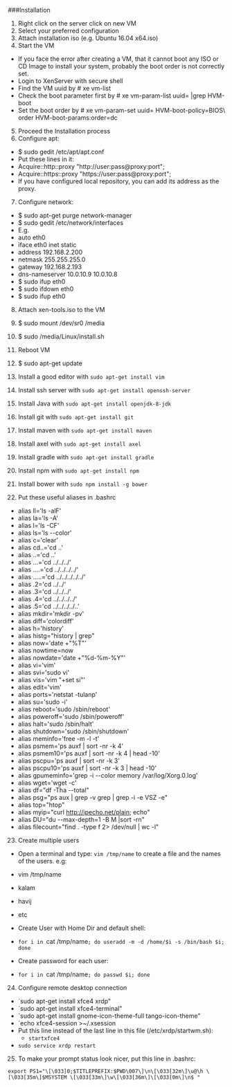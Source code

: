 ###Installation

1.	Right click on the server click on new VM
2.	Select your preferred configuration
3.	Attach installation iso (e.g. Ubuntu 16.04 x64.iso)
4.	Start the VM
 - If you face the error after creating a VM, that it cannot boot any ISO or CD Image to install your system, probably the boot order is not correctly set.
 - Login to XenServer with secure shell
 - Find the VM uuid by # xe vm-list
 - Check the boot parameter first by # xe vm-param-list uuid=<vm-uuid> |grep HVM-boot
 - Set the boot order by # xe vm-param-set uuid=<vm-uuid> HVM-boot-policy=BIOS\ order HVM-boot-params:order=dc
5.	Proceed the Installation process
6.	Configure apt:
 - $ sudo gedit /etc/apt/apt.conf
 - Put these lines in it:
 - Acquire::http::proxy "http://user:pass@proxy:port";
 - Acquire::https::proxy "https://user:pass@proxy:port";
 - If you have configured local repository, you can add its address as the proxy.
7.	Configure network:
 - $ sudo apt-get purge network-manager
 - $ sudo gedit /etc/network/interfaces
 - E.g.
 - auto eth0
 - iface eth0 inet static
 - 	address 192.168.2.200
 - 	netmask 255.255.255.0
 - 	gateway 192.168.2.193
 - 	dns-nameserver 10.0.10.9 10.0.10.8
 - $ sudo ifup eth0
 - $ sudo ifdown eth0
 - $ sudo ifup eth0

8.	Attach xen-tools.iso to the VM

9.	$ sudo mount /dev/sr0 /media

10.	$ sudo /media/Linux/install.sh

11.	Reboot VM

12.	$ sudo apt-get update

13.	Install a good editor with `sudo apt-get install vim`

14.	Install ssh server with `sudo apt-get install openssh-server` 

15.	Install Java with `sudo apt-get install openjdk-8-jdk`

16.	Install git with `sudo apt-get install git`

17.	Install maven with `sudo apt-get install maven`

18.	Install axel with `sudo apt-get install axel`

19. Install gradle with	`sudo apt-get install gradle`

20. Install npm with `sudo apt-get install npm`

21. Install bower with `sudo npm install -g bower`

22.	Put these useful aliases in .bashrc
 - alias ll='ls -alF'
 - alias la='ls -A'
 - alias l='ls -CF'
 - alias ls='ls --color'
 - alias c='clear'
 - alias cd..='cd ..'
 - alias ..='cd ..'
 - alias ...='cd ../../../'
 - alias ....='cd ../../../../'
 - alias .....='cd ../../../../../'
 - alias .2='cd ../../'
 - alias .3='cd ../../../'
 - alias .4='cd ../../../../'
 - alias .5='cd ../../../../..'
 - alias mkdir='mkdir -pv'
 - alias diff='colordiff'
 - alias h='history'
 - alias histg="history | grep"
 - alias now='date +"%T"'
 - alias nowtime=now
 - alias nowdate='date +"%d-%m-%Y"'
 - alias vi='vim'
 - alias svi='sudo vi'
 - alias vis='vim "+set si"'
 - alias edit='vim'
 - alias ports='netstat -tulanp'
 - alias su='sudo -i'
 - alias reboot='sudo /sbin/reboot'
 - alias poweroff='sudo /sbin/poweroff'
 - alias halt='sudo /sbin/halt'
 - alias shutdown='sudo /sbin/shutdown'
 - alias meminfo='free -m -l -t'
 - alias psmem='ps auxf | sort -nr -k 4'
 - alias psmem10='ps auxf | sort -nr -k 4 | head -10'
 - alias pscpu='ps auxf | sort -nr -k 3'
 - alias pscpu10='ps auxf | sort -nr -k 3 | head -10'
 - alias gpumeminfo='grep -i --color memory /var/log/Xorg.0.log'
 - alias wget='wget -c'
 - alias df="df -Tha --total"
 - alias psg="ps aux | grep -v grep | grep -i -e VSZ -e"
 - alias top="htop"
 - alias myip="curl http://ipecho.net/plain; echo"
 - alias DU="du --max-depth=1 -B M |sort -rn"
 - alias filecount="find . -type f 2> /dev/null | wc -l"

23.	Create multiple users 

 - Open a terminal and type: `vim /tmp/name` to create a file and the names of the users. e.g:
 - vim /tmp/name
 - kalam
 - havij
 - etc

 - Create User with Home Dir and default shell:
 - `for i in `cat /tmp/name`; do useradd -m -d /home/$i -s /bin/bash $i; done`

 - Create password for each user:
 - `for i in `cat /tmp/name`; do passwd $i; done`

24. Configure remote desktop connection

 - `sudo apt-get install xfce4 xrdp"
 - `sudo apt-get install xfce4-terminal"
 - `sudo apt-get install gnome-icon-theme-full tango-icon-theme"
 - `echo xfce4-session >~/.xsession
 - Put this line instead of the last line in this file (/etc/xrdp/startwm.sh):
	 - `startxfce4`
 - `sudo service xrdp restart`

25. To make your prompt status look nicer, put this line in .bashrc:
```
export PS1="\[\033]0;$TITLEPREFIX:$PWD\007\]\n\[\033[32m\]\u@\h \[\033[35m\]$MSYSTEM \[\033[33m\]\w\[\033[36m\]\[\033[0m\]\n$ "
```
